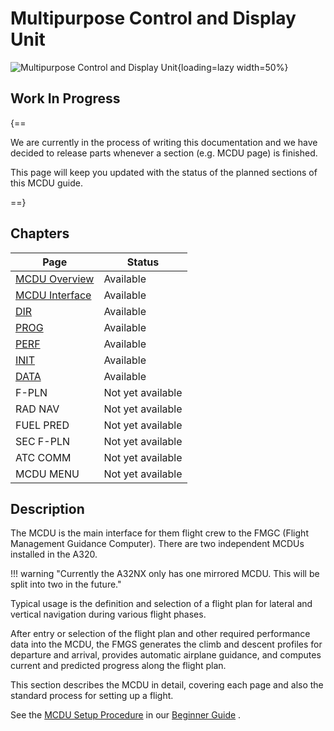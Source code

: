 # Multipurpose Control and Display Unit

<link rel="stylesheet" href="/stylesheets/admonition.css">
<link rel="stylesheet" href="/stylesheets/reported-issues.css">

![Multipurpose Control and Display Unit](../../assets/a32nx-briefing/mcdu/mcdu-full-index.png "Multipurpose Control and 
Display Unit"){loading=lazy width=50%}

## Work In Progress

{==

We are currently in the process of writing this documentation and we have decided to release parts whenever a section
(e.g. MCDU page) is finished.  

This page will keep you updated with the status of the planned sections of this MCDU guide.

==}

## Chapters

| Page                           | Status            |
|--------------------------------|-------------------|
| [MCDU Overview](#)             | Available         |
| [MCDU Interface](interface.md) | Available         |
| [DIR](dir.md)                  | Available         |
| [PROG](prog.md)                | Available         |
| [PERF](perf.md)                | Available         |
| [INIT](init.md)                | Available         |
| [DATA](data.md)                | Available         |  
| F-PLN                          | Not yet available |
| RAD NAV                        | Not yet available |
| FUEL PRED                      | Not yet available |
| SEC F-PLN                      | Not yet available |
| ATC COMM                       | Not yet available |
| MCDU MENU                      | Not yet available |

## Description

The MCDU is the main interface for them flight crew to the FMGC (Flight Management Guidance Computer). There are two 
independent MCDUs installed in the A320.

!!! warning "Currently the A32NX only has one mirrored MCDU. This will be split into two in the future."

Typical usage is the definition and selection of a flight plan for lateral and vertical navigation during various 
flight phases.

After entry or selection of the flight plan and other required performance data into the MCDU, the FMGS generates 
the climb and descent profiles for departure and arrival, provides automatic airplane guidance, and computes current 
and predicted progress along the flight plan.

This section describes the MCDU in detail, covering each page and also the standard process for setting up a flight.

See the [MCDU Setup Procedure](../../beginner-guide/preparing-mcdu.md) in our [Beginner Guide](../../beginner-guide/overview.md) .





